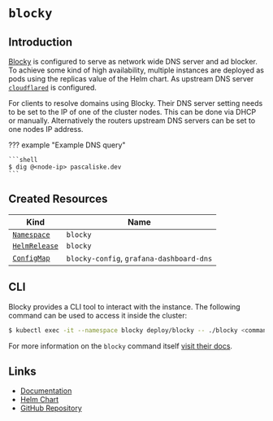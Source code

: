 # `blocky`

## Introduction

[Blocky](https://0xerr0r.github.io/blocky/) is configured to serve as network wide DNS server and ad blocker. To achieve some kind of high availability, multiple instances are deployed as pods using the replicas value of the Helm chart. As upstream DNS server [`cloudflared`](/cluster/services/cloudflared/) is configured.

For clients to resolve domains using Blocky. Their DNS server setting needs to be set to the IP of one of the cluster nodes. This can be done via DHCP or manually. Alternatively the routers upstream DNS servers can be set to one nodes IP address.

??? example "Example DNS query"

    ```shell
    $ dig @<node-ip> pascaliske.dev
    ```

## Created Resources

| Kind                              | Name                                     |
| --------------------------------- | ---------------------------------------- |
| [`Namespace`][ref-namespace]      | `blocky`                                 |
| [`HelmRelease`][ref-helm-release] | `blocky`                                 |
| [`ConfigMap`][ref-config-map]     | `blocky-config`, `grafana-dashboard-dns` |

[ref-namespace]: https://kubernetes.io/docs/reference/kubernetes-api/cluster-resources/namespace-v1/
[ref-helm-release]: https://fluxcd.io/docs/components/helm/helmreleases/
[ref-config-map]: https://kubernetes.io/docs/reference/kubernetes-api/config-and-storage-resources/config-map-v1/

## CLI

Blocky provides a CLI tool to interact with the instance. The following command can be used to access it inside the cluster:

```zsh
$ kubectl exec -it --namespace blocky deploy/blocky -- ./blocky <command>
```

For more information on the `blocky` command itself [visit their docs](https://0xerr0r.github.io/blocky/interfaces/).

## Links

- [Documentation](https://0xerr0r.github.io/blocky/)
- [Helm Chart](https://github.com/k8s-at-home/charts/tree/master/charts/stable/blocky)
- [GitHub Repository](https://github.com/0xERR0R/blocky)

